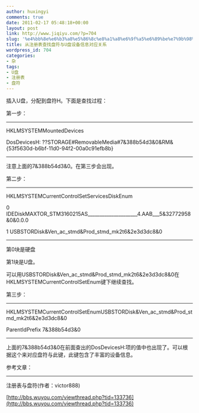 ```yaml
---
author: huxingyi
comments: true
date: 2011-02-17 05:48:18+00:00
layout: post
link: http://www.jiqiyu.com/?p=704
slug: '%e4%bb%8e%e6%b3%a8%e5%86%8c%e8%a1%a8%e6%9f%a5%e6%89%be%e7%9b%98%e7%ac%a6%e4%b8%8eu%e7%9b%98%e8%ae%be%e5%a4%87%e4%bf%a1%e6%81%af%e5%af%b9%e5%ba%94%e5%85%b3%e7%b3%bb'
title: 从注册表查找盘符与U盘设备信息对应关系
wordpress_id: 704
categories:
- 杂
tags:
- U盘
- 注册表
- 盘符
---
```


插入U盘，分配到盘符H。下面是查找过程：





第一步：




-------------------------------------




HKLMSYSTEMMountedDevices




DosDevicesH: ??STORAGE#RemovableMedia#7&388b54d3&0&RM&{53f5630d-b6bf-11d0-94f2-00a0c91efb8b}




-------------------------------------




注意上面的7&388b54d3&0。在第三步会出现。







第二步：




-----------------------------------




HKLMSYSTEMCurrentControlSetServicesDiskEnum




0 IDEDiskMAXTOR_STM3160215AS_____________________4.AAB___5&32772958&0&0.0.0




1 USBSTORDisk&Ven_ac_stmd&Prod_stmd_mk2t6&2e3d3dc8&0




-----------------------------------




第0块是硬盘




第1块是U盘。




可以用USBSTORDisk&Ven_ac_stmd&Prod_stmd_mk2t6&2e3d3dc8&0在HKLMSYSTEMCurrentControlSetEnum键下继续查找。







第三步：




-----------------------------------




HKLMSYSTEMCurrentControlSetEnumUSBSTORDisk&Ven_ac_stmd&Prod_stmd_mk2t6&2e3d3dc8&0




ParentIdPrefix 7&388b54d3&0




-----------------------------------




上面的7&388b54d3&0在前面查出的DosDevicesH:项的值中也出现了。可以根据这个来对应盘符与此键，此键包含了丰富的设备信息。







参考文章：




-------------------------------------




注册表与盘符(作者：victor888)




[http://bbs.wuyou.com/viewthread.php?tid=133736](http://bbs.wuyou.com/viewthread.php?tid=133736)
